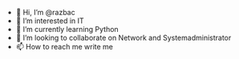 - 👋 Hi, I’m @razbac
- 👀 I’m interested in IT
- 🌱 I’m currently learning Python
- 💞️ I’m looking to collaborate on Network and Systemadministrator
- 📫 How to reach me write me 

<!---
razbac/razbac is a ✨ special ✨ repository because its `README.md` (this file) appears on your GitHub profile.
You can click the Preview link to take a look at your changes.
--->
